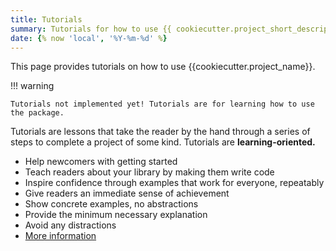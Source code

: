 ```yaml
---
title: Tutorials 
summary: Tutorials for how to use {{ cookiecutter.project_short_description }}.
date: {% now 'local', '%Y-%m-%d' %}
---
```


This page provides tutorials on how to use {{cookiecutter.project_name}}.

!!! warning

    Tutorials not implemented yet! Tutorials are for learning how to use the package.

Tutorials are lessons that take the reader by the hand through a series of steps to complete a project of some kind. Tutorials are **learning-oriented.**

- Help newcomers with getting started
- Teach readers about your library by making them write code
- Inspire confidence through examples that work for everyone, repeatably
- Give readers an immediate sense of achievement
- Show concrete examples, no abstractions
- Provide the minimum necessary explanation
- Avoid any distractions
- [More information](https://diataxis.fr/tutorials/)
